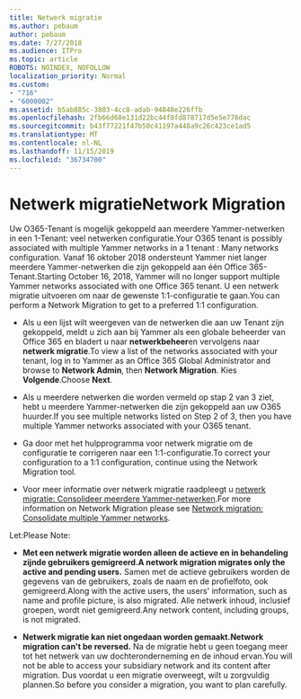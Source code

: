 ```yaml
---
title: Netwerk migratie
ms.author: pebaum
author: pebaum
ms.date: 7/27/2018
ms.audience: ITPro
ms.topic: article
ROBOTS: NOINDEX, NOFOLLOW
localization_priority: Normal
ms.custom:
- "716"
- "6000002"
ms.assetid: b5ab885c-3803-4cc8-adab-94848e226ffb
ms.openlocfilehash: 2fb66d68e131d22bc44f0fd878717d5e5e776dac
ms.sourcegitcommit: b43f77221f47b50c41197a448a9c26c423ce1ad5
ms.translationtype: MT
ms.contentlocale: nl-NL
ms.lasthandoff: 11/15/2019
ms.locfileid: "36734700"
---
```

# <a name="network-migration"></a><span data-ttu-id="893b2-102">Netwerk migratie</span><span class="sxs-lookup"><span data-stu-id="893b2-102">Network Migration</span></span>

<span data-ttu-id="893b2-103">Uw O365-Tenant is mogelijk gekoppeld aan meerdere Yammer-netwerken in een 1-Tenant: veel netwerken configuratie.</span><span class="sxs-lookup"><span data-stu-id="893b2-103">Your O365 tenant is possibly associated with multiple Yammer networks in a 1 tenant : Many networks configuration.</span></span> <span data-ttu-id="893b2-104">Vanaf 16 oktober 2018 ondersteunt Yammer niet langer meerdere Yammer-netwerken die zijn gekoppeld aan één Office 365-Tenant.</span><span class="sxs-lookup"><span data-stu-id="893b2-104">Starting October 16, 2018, Yammer will no longer support multiple Yammer networks associated with one Office 365 tenant.</span></span> <span data-ttu-id="893b2-105">U een netwerk migratie uitvoeren om naar de gewenste 1:1-configuratie te gaan.</span><span class="sxs-lookup"><span data-stu-id="893b2-105">You can perform a Network Migration to get to a preferred 1:1 configuration.</span></span>
  
- <span data-ttu-id="893b2-106">Als u een lijst wilt weergeven van de netwerken die aan uw Tenant zijn gekoppeld, meldt u zich aan bij Yammer als een globale beheerder van Office 365 en bladert u naar **netwerkbeheer**en vervolgens naar **netwerk migratie**.</span><span class="sxs-lookup"><span data-stu-id="893b2-106">To view a list of the networks associated with your tenant, log in to Yammer as an Office 365 Global Administrator and browse to **Network Admin**, then **Network Migration**.</span></span> <span data-ttu-id="893b2-107">Kies **Volgende**.</span><span class="sxs-lookup"><span data-stu-id="893b2-107">Choose **Next**.</span></span>

- <span data-ttu-id="893b2-108">Als u meerdere netwerken die worden vermeld op stap 2 van 3 ziet, hebt u meerdere Yammer-netwerken die zijn gekoppeld aan uw O365 huurder.</span><span class="sxs-lookup"><span data-stu-id="893b2-108">If you see multiple networks listed on Step 2 of 3, then you have multiple Yammer networks associated with your O365 tenant.</span></span>

- <span data-ttu-id="893b2-109">Ga door met het hulpprogramma voor netwerk migratie om de configuratie te corrigeren naar een 1:1-configuratie.</span><span class="sxs-lookup"><span data-stu-id="893b2-109">To correct your configuration to a 1:1 configuration, continue using the Network Migration tool.</span></span>

- <span data-ttu-id="893b2-110">Voor meer informatie over netwerk migratie raadpleegt u [netwerk migratie: Consolideer meerdere Yammer-netwerken](https://docs.microsoft.com/yammer/configure-your-yammer-network/consolidate-multiple-yammer-networks).</span><span class="sxs-lookup"><span data-stu-id="893b2-110">For more information on Network Migration please see [Network migration: Consolidate multiple Yammer networks](https://docs.microsoft.com/yammer/configure-your-yammer-network/consolidate-multiple-yammer-networks).</span></span>

<span data-ttu-id="893b2-111">Let:</span><span class="sxs-lookup"><span data-stu-id="893b2-111">Please Note:</span></span>
  
- <span data-ttu-id="893b2-112">**Met een netwerk migratie worden alleen de actieve en in behandeling zijnde gebruikers gemigreerd.**</span><span class="sxs-lookup"><span data-stu-id="893b2-112">**A network migration migrates only the active and pending users.**</span></span> <span data-ttu-id="893b2-113">Samen met de actieve gebruikers worden de gegevens van de gebruikers, zoals de naam en de profielfoto, ook gemigreerd.</span><span class="sxs-lookup"><span data-stu-id="893b2-113">Along with the active users, the users' information, such as name and profile picture, is also migrated.</span></span> <span data-ttu-id="893b2-114">Alle netwerk inhoud, inclusief groepen, wordt niet gemigreerd.</span><span class="sxs-lookup"><span data-stu-id="893b2-114">Any network content, including groups, is not migrated.</span></span>

- <span data-ttu-id="893b2-115">**Netwerk migratie kan niet ongedaan worden gemaakt.**</span><span class="sxs-lookup"><span data-stu-id="893b2-115">**Network migration can't be reversed.**</span></span> <span data-ttu-id="893b2-116">Na de migratie hebt u geen toegang meer tot het netwerk van uw dochteronderneming en de inhoud ervan.</span><span class="sxs-lookup"><span data-stu-id="893b2-116">You will not be able to access your subsidiary network and its content after migration.</span></span> <span data-ttu-id="893b2-117">Dus voordat u een migratie overweegt, wilt u zorgvuldig plannen.</span><span class="sxs-lookup"><span data-stu-id="893b2-117">So before you consider a migration, you want to plan carefully.</span></span>
